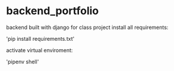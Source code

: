 # backend_portfolio
backend built with django for class project
install all requirements:

'pip install requirements.txt'

activate virtual enviroment:

'pipenv shell'

